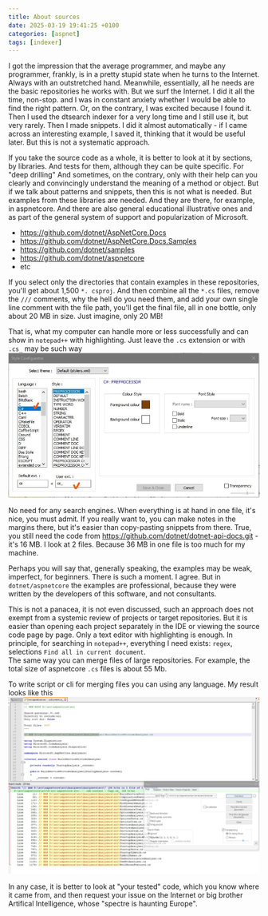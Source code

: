 ```yaml
---
title: About sources
date: 2025-03-19 19:41:25 +0100
categories: [aspnet]
tags: [indexer]
---
```


I got the impression that the average programmer, and maybe any programmer, frankly, is in a pretty stupid state when he turns to the Internet. Always with an outstretched hand. Meanwhile, essentially, all he needs are the basic repositories he works with. But we surf the Internet. I did it all the time, non-stop. and I was in constant anxiety whether I would be able to find the right pattern. Or, on the contrary, I was excited because I found it. Then I used the dtsearch indexer for a very long time and I still use it, but very rarely. Then I made snippets. I did it almost automatically - if I came across an interesting example, I saved it, thinking that it would be useful later. But this is not a systematic approach.

If you take the source code as a whole, it is better to look at it by sections, by libraries. And tests for them, although they can be quite specific. For "deep drilling"
And sometimes, on the contrary, only with their help can you clearly and convincingly understand the meaning of a method or object.
But if we talk about patterns and snippets, then this is not what is needed.
But examples from these libraries are needed. And they are there, for example, in aspnetcore.
And there are also general educational illustrative ones and as part of the general system of support and popularization of Microsoft.
- <https://github.com/dotnet/AspNetCore.Docs> 
- <https://github.com/dotnet/AspNetCore.Docs.Samples> 
- <https://github.com/dotnet/samples> 
- <https://github.com/dotnet/aspnetcore> 
- etc

If you select only the directories that contain examples in these repositories, you'll get about 1,500 `*. csproj`.
And then combine all the `*.cs` files, remove the `///` comments, why the hell do you need them, and add your own single line comment with the file path, you'll get the final file, all in one bottle, only about 20 MB in size. Just imagine, only 20 MB!

That is, what my computer can handle more or less successfully and can show in `notepad++` with highlighting. Just leave the `.cs` extension or with `.cs_` may be such way 
![assets/notepad_ext.jpg](/assets/notepad_ext.jpg)  

No need for any search engines. When everything is at hand in one file, it's nice, you must admit.
If you really want to, you can make notes in the margins there, but it's easier than copy-pasting snippets from there.
True, you still need the code from https://github.com/dotnet/dotnet-api-docs.git - it's 16 MB. I look at 2 files. Because 36 MB in one file is too much for my machine.

Perhaps you will say that, generally speaking, the examples may be weak, imperfect, for beginners.
There is such a moment. I agree.
But in `dotnet/aspnetcore` the examples are professional, because they were written by the developers of this software, and not consultants.

This is not a panacea, it is not even discussed, such an approach does not exempt from a systemic review of projects or target repositories. But it is easier than opening each project separately in the IDE or viewing the source code page by page. Only a text editor with highlighting is enough. In principle, for searching in `notepad++`, everything I need exists: `regex`, selections `Find all in current document`.  
The same way you can merge files of large repositories. For example, the total size of aspnetcore `.cs` files is about 55 Mb.

To write script or cli for merging files you can using any language.
My result looks like this 
![assets/content.jpg](/assets/content.jpg)    

In any case, it is better to look at "your tested" code,  which you know where it came from, and then request your issue on the Internet or big brother Artifical Intelligence, whose  "spectre is haunting Europe".